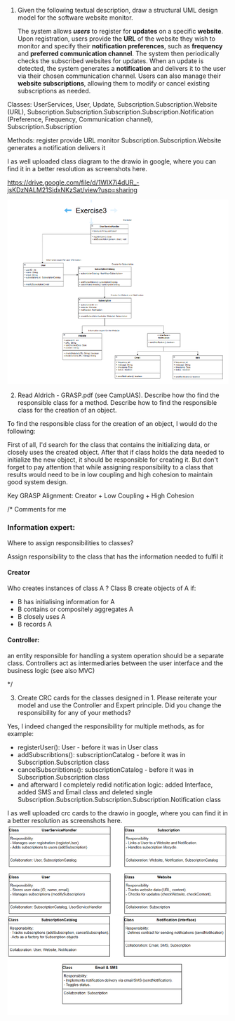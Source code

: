 1. Given the following textual description, draw a structural UML design model for
   the software website monitor.


   The system allows ***users*** to register for **updates** on a specific **website**. Upon
   registration, users provide the **URL** of the website they wish to monitor and specify
   their **notification preferences**, such as **frequency** and **preferred communication
   channel**. The system then periodically checks the subscribed websites for updates.
   When an update is detected, the system generates a **notification** and delivers it to the
   user via their chosen communication channel. Users can also manage their **website
   subscriptions**, allowing them to modify or cancel existing subscriptions as needed.

Classes: 
   UserServices,
   User,
   Update,
   Subscription.Subscription.Website (URL),
   Subscription.Subscription.Subscription.Subscription.Notification (Preference, Frequency, Communication channel),
   Subscription.Subscription

Methods:
   register
   provide URL
   monitor Subscription.Subscription.Website
   generates a notification
   delivers it


I as well uploaded class diagram to the drawio in google, where you can find it in a better resolution as screenshots here.

https://drive.google.com/file/d/1WIX7i4dUR_-jsKDzNALM21SidxNKzSat/view?usp=sharing

![img.png](img.png)


2. Read Aldrich - GRASP.pdf (see CampUAS). Describe how tho find the
   responsible class for a method. Describe how to find the responsible class for the
   creation of an object.

To find the responsible class for the creation of an object, I would do the following:

First of all, I'd search for the class that contains the initializing data, or closely uses the created object.
After that if class holds the data needed to initialize the new object, it should be responsible for creating it.
But don't forget to  pay attention that while assigning responsibility to a class that results would need to be in low coupling and high cohesion to maintain good system design.

Key GRASP Alignment: Creator + Low Coupling + High Cohesion

/*
Comments for me 
### Information expert:
Where to assign responsibilities to classes?

Assign responsibility to the class that has the information needed to fulfil it
#### Creator

Who creates instances of class A ?
Class B create objects of A if:
- B has initialising information for A
- B contains or compositely aggregates A
- B closely uses A
- B records A

#### Controller: 
an entity responsible for handling a system operation should be a separate
class. Controllers act as intermediaries between the user interface and the business
logic (see also MVC)


*/

3. Create CRC cards for the classes designed in 1. Please reiterate your model and
   use the Controller and Expert principle. Did you change the responsibility for any
   of your methods? 

Yes, I indeed changed the responsibility for multiple methods, as for example: 
- registerUser(): User - before it was in User class
- addSubscribtions(): subscriptionCatalog - before it was in Subscription.Subscription class
- cancelSubscribtions(): subscriptionCatalog - before it was in Subscription.Subscription class
- and afterward I completely redid notification logic: added Interface, added SMS and Email class and deleted single Subscription.Subscription.Subscription.Subscription.Notification class 


I as well uploaded crc cards to the drawio in google, where you can find it in a better resolution as screenshots here.
![img_1.png](img_1.png)
![img_2.png](img_2.png)


